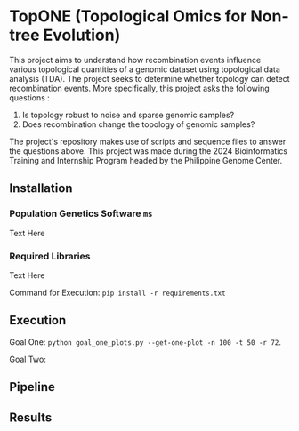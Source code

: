 # TopONE (Topological Omics for Non-tree Evolution)

This project aims to understand how recombination events influence various topological quantities of a genomic dataset using topological data analysis (TDA). The project seeks to determine whether topology can detect recombination events. More specifically, this project asks the following questions :

1. Is topology robust to noise and sparse genomic samples?
2. Does recombination change the topology of genomic samples?

The project's repository makes use of scripts and sequence files to answer the questions above. This project was made during the 2024 Bioinformatics Training and Internship Program headed by the Philippine Genome Center.

## Installation
### Population Genetics Software `ms`
Text Here
### Required Libraries
Text Here

Command for Execution: `pip install -r requirements.txt`

## Execution
Goal One: `python goal_one_plots.py --get-one-plot -n 100 -t 50 -r 72`.

Goal Two:

## Pipeline
<!-- Show Images of the two pipelines for each goal here -->

## Results
<!-- Show Results of the Project in Paragraph form only -->
